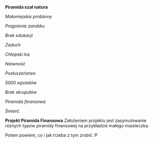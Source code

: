 **Piramida szał natura**

*Małomiejskie problemy*

*Pragnienie zarobku*

*Brak edukacji*

*Zaduch*

*Chłopski los*

*Naiwność*

*Posłuszeństwo*

*5000 sąsiadów*

*Brak skrupułów*

*Piramida finansowa*

*Śmierć.*


**Projekt Piramida Finansowa**
Założeniem projektu jest zasymulowanie różnych typów piramidy finansowej na przykładzie małego miasteczka.

Potem powiem, co i jak trzeba z tym zrobić :P
